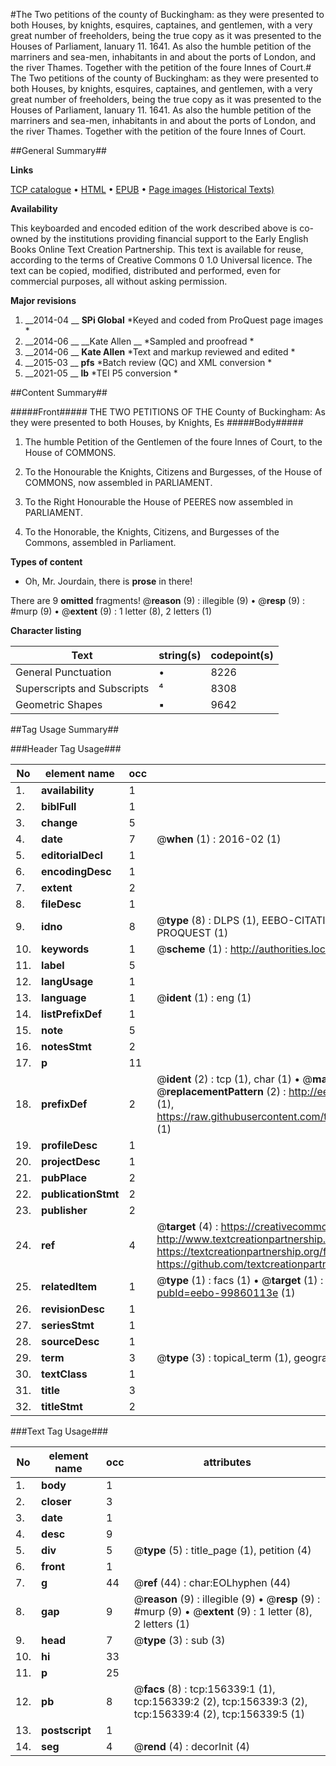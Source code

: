 #The Two petitions of the county of Buckingham: as they were presented to both Houses, by knights, esquires, captaines, and gentlemen, with a very great number of freeholders, being the true copy as it was presented to the Houses of Parliament, Ianuary 11. 1641. As also the humble petition of the marriners and sea-men, inhabitants in and about the ports of London, and the river Thames. Together with the petition of the foure Innes of Court.#
The Two petitions of the county of Buckingham: as they were presented to both Houses, by knights, esquires, captaines, and gentlemen, with a very great number of freeholders, being the true copy as it was presented to the Houses of Parliament, Ianuary 11. 1641. As also the humble petition of the marriners and sea-men, inhabitants in and about the ports of London, and the river Thames. Together with the petition of the foure Innes of Court.

##General Summary##

**Links**

[TCP catalogue](http://www.ota.ox.ac.uk/tcp/)  • 
[HTML](http://tei.it.ox.ac.uk/tcp/Texts-HTML/free/A95/A95458.html)  • 
[EPUB](http://tei.it.ox.ac.uk/tcp/Texts-EPUB/free/A95/A95458.epub) • 
[Page images (Historical Texts)](https://historicaltexts.jisc.ac.uk/eebo-99860113e)

**Availability**

This keyboarded and encoded edition of the work described above is co-owned by the
    institutions providing financial support to the Early English Books Online Text Creation
    Partnership. This text is available for reuse, according to the terms of  Creative Commons 0 1.0 Universal
    licence. The text can be copied, modified, distributed and performed, even for commercial
    purposes, all without asking permission.

**Major revisions**

1. __2014-04 __ __SPi Global__ *Keyed and coded from ProQuest page images *
1. __2014-06 __ __Kate Allen __ *Sampled and proofread *
1. __2014-06 __ __Kate Allen__ *Text and markup reviewed and edited *
1. __2015-03 __ __pfs__ *Batch review (QC) and XML conversion *
1. __2021-05 __ __lb__ *TEI P5 conversion *

##Content Summary##

#####Front#####
THE TWO PETITIONS OF THE County of Buckingham: As they were presented to both Houses, by Knights, Es
#####Body#####

1. The humble Petition of the Gentlemen of the foure Innes of Court, to the House of COMMONS.

1. To the Honourable the Knights, Citizens and Burgesses, of the House of COMMONS, now assembled in PARLIAMENT.

1. To the Right Honourable the House of PEERES now assembled in PARLIAMENT.

1. To the Honorable, the Knights, Citizens, and Burgesses of the Commons, assembled in Parliament.

**Types of content**

  * Oh, Mr. Jourdain, there is **prose** in there!

There are 9 **omitted** fragments! 
 @__reason__ (9) : illegible (9)  •  @__resp__ (9) : #murp (9)  •  @__extent__ (9) : 1 letter (8), 2 letters (1)

**Character listing**


|Text|string(s)|codepoint(s)|
|---|---|---|
|General Punctuation|•|8226|
|Superscripts             and Subscripts|⁴|8308|
|Geometric Shapes|▪|9642|

##Tag Usage Summary##

###Header Tag Usage###

|No|element name|occ|attributes|
|---|---|---|---|
|1.|__availability__|1||
|2.|__biblFull__|1||
|3.|__change__|5||
|4.|__date__|7| @__when__ (1) : 2016-02 (1)|
|5.|__editorialDecl__|1||
|6.|__encodingDesc__|1||
|7.|__extent__|2||
|8.|__fileDesc__|1||
|9.|__idno__|8| @__type__ (8) : DLPS (1), EEBO-CITATION (1), VID (1), EEBO-PROQUEST (1), STC (3), PROQUEST (1)|
|10.|__keywords__|1| @__scheme__ (1) : http://authorities.loc.gov/ (1)|
|11.|__label__|5||
|12.|__langUsage__|1||
|13.|__language__|1| @__ident__ (1) : eng (1)|
|14.|__listPrefixDef__|1||
|15.|__note__|5||
|16.|__notesStmt__|2||
|17.|__p__|11||
|18.|__prefixDef__|2| @__ident__ (2) : tcp (1), char (1)  •  @__matchPattern__ (2) : ([0-9\-]+):([0-9IVX]+) (1), (.+) (1)  •  @__replacementPattern__ (2) : http://eebo.chadwyck.com/downloadtiff?vid=$1&page=$2 (1), https://raw.githubusercontent.com/textcreationpartnership/Texts/master/tcpchars.xml#$1 (1)|
|19.|__profileDesc__|1||
|20.|__projectDesc__|1||
|21.|__pubPlace__|2||
|22.|__publicationStmt__|2||
|23.|__publisher__|2||
|24.|__ref__|4| @__target__ (4) : https://creativecommons.org/publicdomain/zero/1.0/ (1), http://www.textcreationpartnership.org/docs/. (1), https://textcreationpartnership.org/faq/#faq05 (1), https://github.com/textcreationpartnership (1)|
|25.|__relatedItem__|1| @__type__ (1) : facs (1)  •  @__target__ (1) : https://data.historicaltexts.jisc.ac.uk/view?pubId=eebo-99860113e (1)|
|26.|__revisionDesc__|1||
|27.|__seriesStmt__|1||
|28.|__sourceDesc__|1||
|29.|__term__|3| @__type__ (3) : topical_term (1), geographic_name (2)|
|30.|__textClass__|1||
|31.|__title__|3||
|32.|__titleStmt__|2||


###Text Tag Usage###

|No|element name|occ|attributes|
|---|---|---|---|
|1.|__body__|1||
|2.|__closer__|3||
|3.|__date__|1||
|4.|__desc__|9||
|5.|__div__|5| @__type__ (5) : title_page (1), petition (4)|
|6.|__front__|1||
|7.|__g__|44| @__ref__ (44) : char:EOLhyphen (44)|
|8.|__gap__|9| @__reason__ (9) : illegible (9)  •  @__resp__ (9) : #murp (9)  •  @__extent__ (9) : 1 letter (8), 2 letters (1)|
|9.|__head__|7| @__type__ (3) : sub (3)|
|10.|__hi__|33||
|11.|__p__|25||
|12.|__pb__|8| @__facs__ (8) : tcp:156339:1 (1), tcp:156339:2 (2), tcp:156339:3 (2), tcp:156339:4 (2), tcp:156339:5 (1)|
|13.|__postscript__|1||
|14.|__seg__|4| @__rend__ (4) : decorInit (4)|
